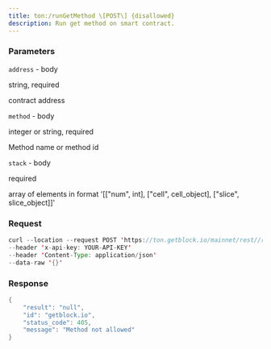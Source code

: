 ```yaml
---
title: ton:/runGetMethod \[POST\] {disallowed}
description: Run get method on smart contract.
---
```


### Parameters


`address` - body

string, required

contract address

`method` - body

integer or string, required

Method name or method id

`stack` - body

required

array of elements in format '\[\["num", int\], \["cell", cell_object\],
\["slice", slice_object\]\]'

### Request

``` java
curl --location --request POST 'https://ton.getblock.io/mainnet/rest//runGetMethod?' 
--header 'x-api-key: YOUR-API-KEY' 
--header 'Content-Type: application/json' 
--data-raw '{}'
```

###  Response

``` java
{
    "result": "null",
    "id": "getblock.io",
    "status_code": 405,
    "message": "Method not allowed"
}
```

